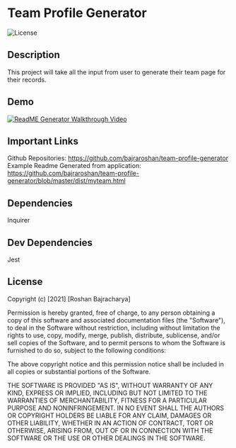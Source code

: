 # Team Profile Generator

![License](https://img.shields.io/badge/Licence-MIT-blue)

## Description
This project will take all the input from user to generate their team page for their records.

## Demo
[![ReadME Generator Walkthrough Video](https://i9.ytimg.com/vi_webp/zsEcFRH9m_g/mqdefault.webp?v=619265d8&sqp=CIjLyYwG&rs=AOn4CLClQF28hAPiY8swnkCZTFfxeOcvCQ)](https://youtu.be/zsEcFRH9m_g)

## Important Links
Github Repositories: https://github.com/bajraroshan/team-profile-generator<br>
Example Readme Generated from application: https://github.com/bajraroshan/team-profile-generator/blob/master/dist/myteam.html

## Dependencies 
Inquirer

## Dev Dependencies
Jest

## License
Copyright (c) [2021] [Roshan Bajracharya]

Permission is hereby granted, free of charge, to any person obtaining a copy
of this software and associated documentation files (the "Software"), to deal
in the Software without restriction, including without limitation the rights
to use, copy, modify, merge, publish, distribute, sublicense, and/or sell
copies of the Software, and to permit persons to whom the Software is
furnished to do so, subject to the following conditions:

The above copyright notice and this permission notice shall be included in all
copies or substantial portions of the Software.

THE SOFTWARE IS PROVIDED "AS IS", WITHOUT WARRANTY OF ANY KIND, EXPRESS OR
IMPLIED, INCLUDING BUT NOT LIMITED TO THE WARRANTIES OF MERCHANTABILITY,
FITNESS FOR A PARTICULAR PURPOSE AND NONINFRINGEMENT. IN NO EVENT SHALL THE
AUTHORS OR COPYRIGHT HOLDERS BE LIABLE FOR ANY CLAIM, DAMAGES OR OTHER
LIABILITY, WHETHER IN AN ACTION OF CONTRACT, TORT OR OTHERWISE, ARISING FROM,
OUT OF OR IN CONNECTION WITH THE SOFTWARE OR THE USE OR OTHER DEALINGS IN THE
SOFTWARE.
